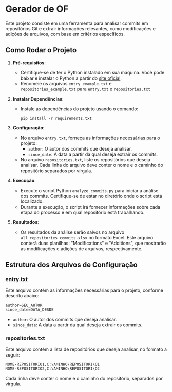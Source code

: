 # Gerador de OF

Este projeto consiste em uma ferramenta para analisar commits em repositórios Git e extrair informações relevantes, como modificações e adições de arquivos, com base em critérios específicos.

## Como Rodar o Projeto

1. **Pré-requisitos**:
   - Certifique-se de ter o Python instalado em sua máquina. Você pode baixar e instalar o Python a partir do [site oficial](https://www.python.org/downloads/).
   - Renomeie os arquivos `entry_example.txt` e `repositories_example.txt` para `entry.txt` e `repositories.txt`

2. **Instalar Dependências**:
   - Instale as dependências do projeto usando o comando:
     ```
     pip install -r requirements.txt
     ```

3. **Configuração**:
   - No arquivo `entry.txt`, forneça as informações necessárias para o projeto:
     - `author`: O autor dos commits que deseja analisar.
     - `since_date`: A data a partir da qual deseja extrair os commits.
   - No arquivo `repositories.txt`, liste os repositórios que deseja analisar. Cada linha do arquivo deve conter o nome e o caminho do repositório separados por vírgula.

4. **Execução**:
   - Execute o script Python `analyze_commits.py` para iniciar a análise dos commits. Certifique-se de estar no diretório onde o script está localizado.
   - Durante a execução, o script irá fornecer informações sobre cada etapa do processo e em qual repositório está trabalhando.

4. **Resultados**:
   - Os resultados da análise serão salvos no arquivo `all_repositories_commits.xlsx` no formato Excel. Este arquivo conterá duas planilhas: "Modifications" e "Additions", que mostrarão as modificações e adições de arquivos, respectivamente.

## Estrutura dos Arquivos de Configuração

### entry.txt

Este arquivo contém as informações necessárias para o projeto, conforme descrito abaixo:

```
author=SEU_AUTOR
since_date=DATA_DESDE
```

- `author`: O autor dos commits que deseja analisar.
- `since_date`: A data a partir da qual deseja extrair os commits.

### repositories.txt

Este arquivo contém a lista de repositórios que deseja analisar, no formato a seguir:

```
NOME-REPOSITORIO1,C:\AMINHO\REPOSITORI\O1
NOME-REPOSITORIO2,C:\AMINHO\REPOSITORI\O2
```

Cada linha deve conter o nome e o caminho do repositório, separados por vírgula.
